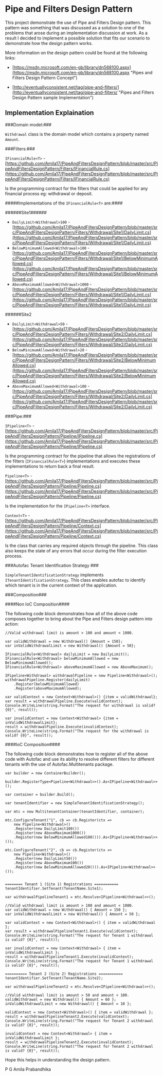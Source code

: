 # Pipe and Filters Design Pattern #

This project demonstrate the use of Pipe and Filters Design pattern. This pattern was something that was discussed as a solution to one of the problems that arose during an implementation discussion at work. As a result I decided to implement a possible solution that fits our scenario to demonstrate how the design pattern works.

More information on the design pattern could be found at the following links:



- [https://msdn.microsoft.com/en-gb/library/dn568100.aspx](https://msdn.microsoft.com/en-gb/library/dn568100.aspx "Pipes and Filters Design Pattern Concept")



- [http://eventuallyconsistent.net/tag/pipe-and-filters/](http://eventuallyconsistent.net/tag/pipe-and-filters/ "Pipes and Filters Design Pattern sample Implementation")


## Implementation Explaination ##

###Domain model:###

```Withdrawal``` class is the domain model which contains a property named ``Amount``. 


###Filters:###

```IFinancialRule<T>``` - [https://github.com/Amila17/PipeAndFiltersDesignPattern/blob/master/src/PipeAndFiltersDesignPattern/Filters/IFinancialRule.cs](https://github.com/Amila17/PipeAndFiltersDesignPattern/blob/master/src/PipeAndFiltersDesignPattern/Filters/IFinancialRule.cs)

Is the programming contract for the filters that could be applied for any financial process eg: withdrawal or deposit.

#####Implementations of the ```IFinancialRule<T>``` are:####

######Site1######

- ```DailyLimit<Withdrawal>100``` - [https://github.com/Amila17/PipeAndFiltersDesignPattern/blob/master/src/PipeAndFiltersDesignPattern/Filters/Withdrawal/Site1/DailyLimit.cs](https://github.com/Amila17/PipeAndFiltersDesignPattern/blob/master/src/PipeAndFiltersDesignPattern/Filters/Withdrawal/Site1/DailyLimit.cs)
- ```BelowMinimumAllowed<Withdrawal>100``` - [https://github.com/Amila17/PipeAndFiltersDesignPattern/blob/master/src/PipeAndFiltersDesignPattern/Filters/Withdrawal/Site1/BelowMinimumAllowed.cs](https://github.com/Amila17/PipeAndFiltersDesignPattern/blob/master/src/PipeAndFiltersDesignPattern/Filters/Withdrawal/Site1/BelowMinimumAllowed.cs)
- ```AboveMaximumAllowed<Withdrawal>1000``` - [https://github.com/Amila17/PipeAndFiltersDesignPattern/blob/master/src/PipeAndFiltersDesignPattern/Filters/Withdrawal/Site1/DailyLimit.cs](https://github.com/Amila17/PipeAndFiltersDesignPattern/blob/master/src/PipeAndFiltersDesignPattern/Filters/Withdrawal/Site1/DailyLimit.cs)

######Site2

- ```DailyLimit<Withdrawal>50``` - [https://github.com/Amila17/PipeAndFiltersDesignPattern/blob/master/src/PipeAndFiltersDesignPattern/Filters/Withdrawal/Site2/DailyLimit.cs](https://github.com/Amila17/PipeAndFiltersDesignPattern/blob/master/src/PipeAndFiltersDesignPattern/Filters/Withdrawal/Site2/DailyLimit.cs)
- ```BelowMinimumAllowed<Withdrawal>20``` - [https://github.com/Amila17/PipeAndFiltersDesignPattern/blob/master/src/PipeAndFiltersDesignPattern/Filters/Withdrawal/Site2/BelowMinimumAllowed.cs](https://github.com/Amila17/PipeAndFiltersDesignPattern/blob/master/src/PipeAndFiltersDesignPattern/Filters/Withdrawal/Site2/BelowMinimumAllowed.cs)
- ```AboveMaximumAllowed<Withdrawal>100``` - [https://github.com/Amila17/PipeAndFiltersDesignPattern/blob/master/src/PipeAndFiltersDesignPattern/Filters/Withdrawal/Site2/DailyLimit.cs](https://github.com/Amila17/PipeAndFiltersDesignPattern/blob/master/src/PipeAndFiltersDesignPattern/Filters/Withdrawal/Site2/DailyLimit.cs)

###Pipe:###

```IPipeline<T>``` - [https://github.com/Amila17/PipeAndFiltersDesignPattern/blob/master/src/PipeAndFiltersDesignPattern/Pipeline/IPipeline.cs](https://github.com/Amila17/PipeAndFiltersDesignPattern/blob/master/src/PipeAndFiltersDesignPattern/Pipeline/IPipeline.cs) 

Is the programming contract for the pipeline that allows the registrations of the filters (```IFinancialRule<T>```) implementations and executes these implementations to return back a final result.

```Pipeline<T>``` - [https://github.com/Amila17/PipeAndFiltersDesignPattern/blob/master/src/PipeAndFiltersDesignPattern/Pipeline/Pipeline.cs](https://github.com/Amila17/PipeAndFiltersDesignPattern/blob/master/src/PipeAndFiltersDesignPattern/Pipeline/Pipeline.cs)

Is the implementation for the ```IPipeline<T>``` interface.

```Context<T>``` - [https://github.com/Amila17/PipeAndFiltersDesignPattern/blob/master/src/PipeAndFiltersDesignPattern/Pipeline/Context.cs](https://github.com/Amila17/PipeAndFiltersDesignPattern/blob/master/src/PipeAndFiltersDesignPattern/Pipeline/Context.cs)

Is the class that carries any required objects through the pipeline. This class also keeps the state of any errors that occur during the filter execution process.


###Autofac Tenant Identification Strategy ###

```SimpleTenantIdentificationStrategy``` implements ```ITenantIdentificationStrategy```. This class enables autofac to identify which tenant is in the current context of the application.




###Composition###

####Non IoC Composition####

The following code block demonstrates how all of the above code composes together to bring about the Pipe and Filters design pattern into action:


    //Valid withdrawal limit is amount > 100 and amount < 1000.

    var validWithdrawal = new Withdrawal() {Amount = 150};
    var inValidWithdrawalLimit = new Withdrawal() {Amount = 50};

    IFinancialRule<Withdrawal> dailyLimit = new DailyLimit();
    IFinancialRule<Withdrawal> belowMinimumAllowed = new BelowMinimumAllowed();
    IFinancialRule<Withdrawal> aboveMaximumAllowed = new AboveMaximum();

    IPipeline<Withdrawal> withdrawalPipeline = new Pipeline<Withdrawal>();
    withdrawalPipeline.Register(dailyLimit)
        .Register(belowMinimumAllowed)
        .Register(aboveMaximumAllowed);

    var validContext = new Context<Withdrawal>() {item = validWithdrawal};
    var result = withdrawalPipeline.Execute(validContext);
    Console.WriteLine(string.Format("The request for withdrawal is valid? {0}", result));

    var invalidContext = new Context<Withdrawal> {item = inValidWithdrawalLimit};
    result = withdrawalPipeline.Execute(invalidContext);
    Console.WriteLine(string.Format("The request for the withdrawal is valid? {0}", result));


####IoC Composition####

The following code block demonstrates how to register all of the above code with Autofac and use its ability to resolve different filters for different tenants with the use of Autofac.Multitenants package.

	var builder = new ContainerBuilder();
	
	builder.RegisterType<Pipeline<Withdrawal>>().As<IPipeline<Withdrawal>>();
	
	var container = builder.Build();
	
	var tenantIdentifier = new SimpleTenantIdentificationStrategy();
	
	var mtc = new MultitenantContainer(tenantIdentifier, container);
	
	mtc.ConfigureTenant("1", cb => cb.Register(ctx => 
	    new Pipeline<Withdrawal>()
	    .Register(new DailyLimit100())
	    .Register(new AboveMaximum1000())
	    .Register(new BelowMinimumAllowed100())).As<IPipeline<Withdrawal>>());
	
	mtc.ConfigureTenant("2", cb => cb.Register(ctx => 
	    new Pipeline<Withdrawal>()
	    .Register(new DailyLimit50())
	    .Register(new AboveMaximum100())
	    .Register(new BelowMinimumAllowed20())).As<IPipeline<Withdrawal>>());
	
	
	======== Tenant 1 (Site 1) Registrations ===========
	tenantIdentifier.SetTenant(TenantName.Site1);
	
	var withdrawalPipelineTenant1 = mtc.Resolve<IPipeline<Withdrawal>>();
	
	//Valid withdrawal limit is amount > 100 and amount < 1000.
	var validWithdrawal = new Withdrawal() { Amount = 150 };
	var inValidWithdrawalLimit = new Withdrawal() { Amount = 50 };
	
	var validContext = new Context<Withdrawal>() { item = validWithdrawal };
	var result = withdrawalPipelineTenant1.Execute(validContext);
	Console.WriteLine(string.Format("The request for Tenant 1 withdrawal is valid? {0}", result));
	
	var invalidContext = new Context<Withdrawal> { item = inValidWithdrawalLimit };
	result = withdrawalPipelineTenant1.Execute(invalidContext);
	Console.WriteLine(string.Format("The request for Tenant 1 withdrawal is valid? {0}", result));
	
	========== Tenant 2 (Site 2) Registrations ===========
	tenantIdentifier.SetTenant(TenantName.Site2);
	
	var withdrawalPipelineTenant2 = mtc.Resolve<IPipeline<Withdrawal>>();
	
	//Valid withdrawal limit is amount > 50 and amount < 100.
	validWithdrawal = new Withdrawal() { Amount = 60 };
	inValidWithdrawalLimit = new Withdrawal() { Amount = 10 };
	
	validContext = new Context<Withdrawal>() { item = validWithdrawal };
	result = withdrawalPipelineTenant2.Execute(validContext);
	Console.WriteLine(string.Format("The request for Tenant 2 withdrawal is valid? {0}", result));
	
	invalidContext = new Context<Withdrawal> { item = inValidWithdrawalLimit };
	result = withdrawalPipelineTenant2.Execute(invalidContext);
	Console.WriteLine(string.Format("The request for Tenant 2 withdrawal is valid? {0}", result));



Hope this helps in understanding the design pattern. 


P G Amila Prabandhika